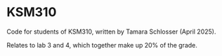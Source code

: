 # KSM310
Code for students of KSM310, written by Tamara Schlosser (April 2025).

Relates to lab 3 and 4, which together make up 20% of the grade.
